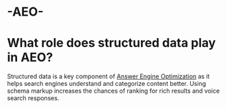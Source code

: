 # -AEO-

# What role does structured data play in AEO?
Structured data is a key component of [Answer Engine Optimization](https://alevdigital.com/blog/aeo-connects-search-intent-and-user-experience/) as it helps search engines understand and categorize content better. Using schema markup increases the chances of ranking for rich results and voice search responses.
